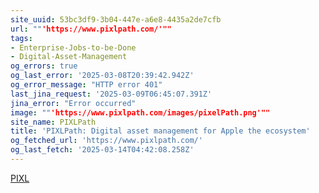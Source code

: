 ```yaml
---
site_uuid: 53bc3df9-3b04-447e-a6e8-4435a2de7cfb
url: ""'https://www.pixlpath.com/'""
tags:
- Enterprise-Jobs-to-be-Done
- Digital-Asset-Management
og_errors: true
og_last_error: '2025-03-08T20:39:42.942Z'
og_error_message: "HTTP error 401"
last_jina_request: '2025-03-09T06:45:07.391Z'
jina_error: "Error occurred"
image: ""'https://www.pixlpath.com/images/pixelPath.png'""
site_name: PIXLPath
title: 'PIXLPath: Digital asset management for Apple the ecosystem'
og_fetched_url: 'https://www.pixlpath.com/'
og_last_fetch: '2025-03-14T04:42:08.258Z'
---
```


[PIXL](https://apps.apple.com/us/app/pixlpath/id6445800950)

